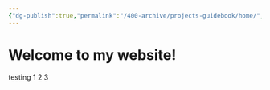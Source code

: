 ```yaml
---
{"dg-publish":true,"permalink":"/400-archive/projects-guidebook/home/","tags":["gardenEntry"]}
---
```


# Welcome to my website!

testing 1 2 3

